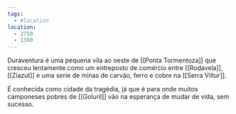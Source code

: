 ```yaml
---
tags:
  - #location 
location:
  - 2750
  - 1300
---
```

Duraventura é uma pequena vila ao oeste de [[Ponta Tormentoza]] que cresceu lentamente como um entreposto de comércio entre [[Rodavela]], [[Ziazut]] e uma serie de minas de carvão, ferro e cobre na [[Serra Viltur]].

É conhecida como cidade da tragédia, já que é para onde muitos camponeses pobres de [[Goluril]] vão na esperança de mudar de vida, sem sucesso. 
